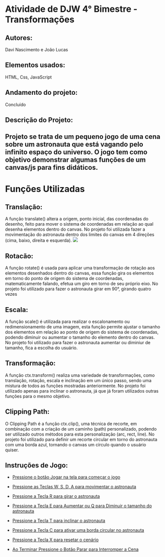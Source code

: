 # Atividade de DJW 4° Bimestre - Transformações
<h2>Autores:</h2> 
Davi Nascimento e João Lucas

<h2>Elementos usados:</h2> 
HTML, Css, JavaScript

<h2>Andamento do projeto:</h2> 
Concluído

<h2>Descrição do Projeto:<h2>
Projeto se trata de um pequeno jogo de uma cena sobre um astronauta que está vagando pelo infinito espaço do universo. O jogo tem como objetivo
demonstrar algumas funções de um canvas/js para fins didáticos.

# Funções Utilizadas
<h2>Translação:</h2>
A função translate() altera a origem, ponto inicial, das coordenadas do desenho,
feito para mover o sistema de coordenadas em relação ao qual desenha elementos dentro do canvas.
No projeto foi utilizada fazer a movimentação do astronauta dentro dos limites do canvas em 4 direções
(cima, baixo, direita e esquerda).
<img src="img/astro_default">


<h2>Rotacão:</h2>
A função rotate() é usada para aplicar uma transformação de rotação aos elementos desenhados dentro do canvas, 
essa função gira os elementos em torno do ponto de origem do sistema de coordenadas, matematicamente falando,
efetua um giro em torno de seu próprio eixo.
No projeto foi utilizado para fazer o astronauta girar em 90°, girando quatro vezes  

<h2>Escala:</h2>
A função scale() é utilizada para realizar o escalonamento ou redimensionamento de uma imagem, esta função 
permite ajustar o tamanho dos elementos em relação ao ponto de origem do sistema de coordenadas, podendo diminuir ou
aumentar o tamanho do elemento dentro do canvas.
No projeto foi utilizado para fazer o astronauta aumentar ou diminiur de tamanho, fica a escolha do usuário.

<h2>Transformação:</h2>
A função ctx.transform() realiza uma variedade de transformações, como translação, rotação, escala 
e inclinação em um único passo, sendo uma mistura de todos as funções mostradas anteriormente.
No projeto foi utilizado apenas para inclinar o astronauta, já que já foram utilizados outras
funções para o mesmo objetivo.

<h2>Clipping Path:</h2>
O Clipping Path é a função ctx.clip(), uma técnica de recorte, em combinação com a criação de um caminho (path) personalizado,
podendo ser utilizado outros métodos para esta personalização (arc, rect, line).
No projeto foi utilizado para definir um recorte circular em torno do astronauta com uma borda azul, tornando o canvas um círculo quando o usuário quiser.



<h2>Instruções de Jogo:</h2>  
<p>
      
- [Pressione o botão Jogar na tela para começar o jogo]()
      
- [Pressione as Teclas W, S, D, A para movimentar o astronauta]()
  
- [Pressione a Tecla R para girar o astronauta]()

- [Pressione a Tecla E para Aumentar ou Q para Diminuir o tamanho do astronauta]()

- [Pressione a Tecla T para inclinar o astronauta]()

- [Pressione a Tecla C para ativar uma borda circular no astronauta]()

- [Pressione a Tecla X para resetar o cenário]()

- [Ao Terminar Pressione o Botão Parar para Interromper a Cena]()
  
</p>
